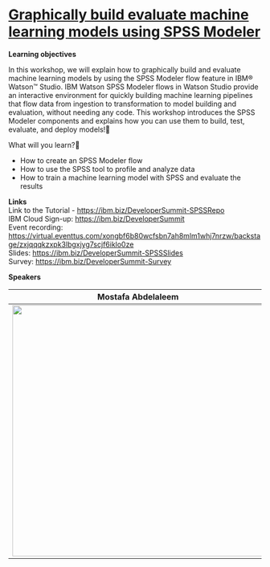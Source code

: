 # [Graphically build evaluate machine learning models using SPSS Modeler](https://developer.ibm.com/tutorials/watson-studio-spss-modeler-flow/)

**Learning objectives**

In this workshop, we will explain how to graphically build and evaluate machine learning models by using the SPSS Modeler flow feature in IBM® Watson™ Studio. IBM Watson SPSS Modeler flows in Watson Studio provide an interactive environment for quickly building machine learning pipelines that flow data from ingestion to transformation to model building and evaluation, without needing any code. This workshop introduces the SPSS Modeler components and explains how you can use them to build, test, evaluate, and deploy models!🤩

What will you learn?🤔 <br/>
- How to create an SPSS Modeler flow
- How to use the SPSS tool to profile and analyze data
- How to train a machine learning model with SPSS and evaluate the results

**Links** <br/>
Link to the Tutorial - https://ibm.biz/DeveloperSummit-SPSSRepo <br/>
IBM Cloud Sign-up: https://ibm.biz/DeveloperSummit <br/>
Event recording: https://virtual.eventtus.com/xongbf6b80wcfsbn7ah8mlm1whj7nrzw/backstage/zxjqqqkzxpk3lbgxjyg7scjf6iklo0ze <br/>
Slides: https://ibm.biz/DeveloperSummit-SPSSSlides <br/>
Survey: https://ibm.biz/DeveloperSummit-Survey

**Speakers**<br/>
<!-- ![SpeakerTile-MostafaAbdelaleem](https://user-images.githubusercontent.com/12492961/122354997-934d6680-cf62-11eb-97d7-ab9ad81d120e.jpeg)

![SpeakerTile-MridulBhandari](https://user-images.githubusercontent.com/12492961/122355048-9fd1bf00-cf62-11eb-96cc-9250dbfb8e3d.jpeg)

<img src="https://user-images.githubusercontent.com/12492961/122354997-934d6680-cf62-11eb-97d7-ab9ad81d120e.jpeg" width="500" height="500">

<img src="https://user-images.githubusercontent.com/12492961/122355048-9fd1bf00-cf62-11eb-96cc-9250dbfb8e3d.jpeg" width="500" height="500"> -->

Mostafa Abdelaleem         |  Mridul Bhandari
:-------------------------:|:-------------------------:
<img src="https://user-images.githubusercontent.com/12492961/122354997-934d6680-cf62-11eb-97d7-ab9ad81d120e.jpeg" width="500" height="500">  |  <img src="https://user-images.githubusercontent.com/12492961/122355048-9fd1bf00-cf62-11eb-96cc-9250dbfb8e3d.jpeg" width="500" height="500">
